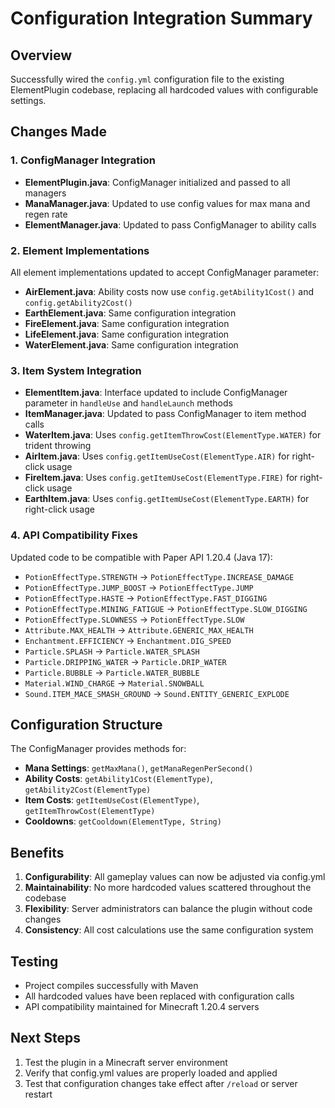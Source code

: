 # Configuration Integration Summary

## Overview
Successfully wired the `config.yml` configuration file to the existing ElementPlugin codebase, replacing all hardcoded values with configurable settings.

## Changes Made

### 1. ConfigManager Integration
- **ElementPlugin.java**: ConfigManager initialized and passed to all managers
- **ManaManager.java**: Updated to use config values for max mana and regen rate
- **ElementManager.java**: Updated to pass ConfigManager to ability calls

### 2. Element Implementations
All element implementations updated to accept ConfigManager parameter:
- **AirElement.java**: Ability costs now use `config.getAbility1Cost()` and `config.getAbility2Cost()`
- **EarthElement.java**: Same configuration integration
- **FireElement.java**: Same configuration integration  
- **LifeElement.java**: Same configuration integration
- **WaterElement.java**: Same configuration integration

### 3. Item System Integration
- **ElementItem.java**: Interface updated to include ConfigManager parameter in `handleUse` and `handleLaunch` methods
- **ItemManager.java**: Updated to pass ConfigManager to item method calls
- **WaterItem.java**: Uses `config.getItemThrowCost(ElementType.WATER)` for trident throwing
- **AirItem.java**: Uses `config.getItemUseCost(ElementType.AIR)` for right-click usage
- **FireItem.java**: Uses `config.getItemUseCost(ElementType.FIRE)` for right-click usage
- **EarthItem.java**: Uses `config.getItemUseCost(ElementType.EARTH)` for right-click usage

### 4. API Compatibility Fixes
Updated code to be compatible with Paper API 1.20.4 (Java 17):
- `PotionEffectType.STRENGTH` → `PotionEffectType.INCREASE_DAMAGE`
- `PotionEffectType.JUMP_BOOST` → `PotionEffectType.JUMP`
- `PotionEffectType.HASTE` → `PotionEffectType.FAST_DIGGING`
- `PotionEffectType.MINING_FATIGUE` → `PotionEffectType.SLOW_DIGGING`
- `PotionEffectType.SLOWNESS` → `PotionEffectType.SLOW`
- `Attribute.MAX_HEALTH` → `Attribute.GENERIC_MAX_HEALTH`
- `Enchantment.EFFICIENCY` → `Enchantment.DIG_SPEED`
- `Particle.SPLASH` → `Particle.WATER_SPLASH`
- `Particle.DRIPPING_WATER` → `Particle.DRIP_WATER`
- `Particle.BUBBLE` → `Particle.WATER_BUBBLE`
- `Material.WIND_CHARGE` → `Material.SNOWBALL`
- `Sound.ITEM_MACE_SMASH_GROUND` → `Sound.ENTITY_GENERIC_EXPLODE`

## Configuration Structure
The ConfigManager provides methods for:
- **Mana Settings**: `getMaxMana()`, `getManaRegenPerSecond()`
- **Ability Costs**: `getAbility1Cost(ElementType)`, `getAbility2Cost(ElementType)`
- **Item Costs**: `getItemUseCost(ElementType)`, `getItemThrowCost(ElementType)`
- **Cooldowns**: `getCooldown(ElementType, String)`

## Benefits
1. **Configurability**: All gameplay values can now be adjusted via config.yml
2. **Maintainability**: No more hardcoded values scattered throughout the codebase
3. **Flexibility**: Server administrators can balance the plugin without code changes
4. **Consistency**: All cost calculations use the same configuration system

## Testing
- Project compiles successfully with Maven
- All hardcoded values have been replaced with configuration calls
- API compatibility maintained for Minecraft 1.20.4 servers

## Next Steps
1. Test the plugin in a Minecraft server environment
2. Verify that config.yml values are properly loaded and applied
3. Test that configuration changes take effect after `/reload` or server restart